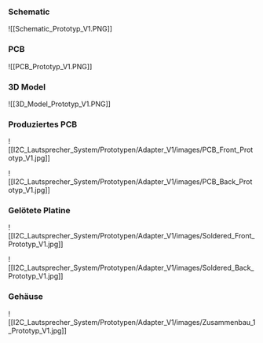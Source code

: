 
### Schematic

![[Schematic_Prototyp_V1.PNG]]

### PCB

![[PCB_Prototyp_V1.PNG]]

### 3D Model

![[3D_Model_Prototyp_V1.PNG]]

### Produziertes PCB

![[I2C_Lautsprecher_System/Prototypen/Adapter_V1/images/PCB_Front_Prototyp_V1.jpg]]


![[I2C_Lautsprecher_System/Prototypen/Adapter_V1/images/PCB_Back_Prototyp_V1.jpg]]
### Gelötete Platine

![[I2C_Lautsprecher_System/Prototypen/Adapter_V1/images/Soldered_Front_Prototyp_V1.jpg]]

![[I2C_Lautsprecher_System/Prototypen/Adapter_V1/images/Soldered_Back_Prototyp_V1.jpg]]

### Gehäuse

![[I2C_Lautsprecher_System/Prototypen/Adapter_V1/images/Zusammenbau_1_Prototyp_V1.jpg]]